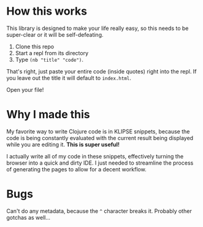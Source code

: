 # How this works

This library is designed to make your life really easy, so this needs to be super-clear or it will be self-defeating.

1. Clone this repo
2. Start a repl from its directory
3. Type `(nb "title" "code")`.

That's right, just paste your entire code (inside quotes) right into the repl. If you leave out the title it will default to `index.html`.

Open your file!

# Why I made this

My favorite way to write Clojure code is in KLIPSE snippets, because the code is being constantly evaluated with the current result being displayed while you are editing it. **This is super useful!**

I actually write all of my code in these snippets, effectively turning the browser into a quick and dirty IDE. I just needed to streamline the process of generating the pages to allow for a decent workflow.

# Bugs

Can't do any metadata, because the `^` character breaks it. Probably other gotchas as well...
 